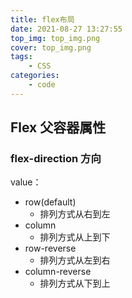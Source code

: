 ```yaml
---
title: flex布局
date: 2021-08-27 13:27:55
top_img: top_img.png
cover: top_img.png
tags:
    - CSS
categories:
    - code
---
```


## Flex 父容器属性

### flex-direction 方向

value：
- row(default)
    - 排列方式从右到左
- column
    - 排列方式从上到下
- row-reverse
    - 排列方式从左到右
- column-reverse
    - 排列方式从下到上

